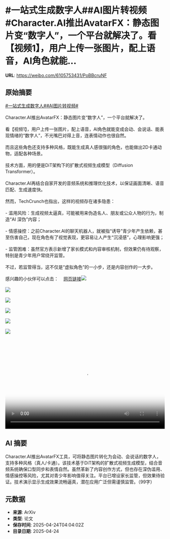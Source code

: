 # #一站式生成数字人##AI图片转视频#Character.AI推出AvatarFX：静态图片变“数字人”，一个平台就解决了。看【视频1】，用户上传一张图片，配上语音，AI角色就能...

**URL**: https://weibo.com/6105753431/PoBBcruNF

## 原始摘要

<a href="https://m.weibo.cn/search?containerid=231522type%3D1%26t%3D10%26q%3D%23%E4%B8%80%E7%AB%99%E5%BC%8F%E7%94%9F%E6%88%90%E6%95%B0%E5%AD%97%E4%BA%BA%23&amp;extparam=%23%E4%B8%80%E7%AB%99%E5%BC%8F%E7%94%9F%E6%88%90%E6%95%B0%E5%AD%97%E4%BA%BA%23" data-hide=""><span class="surl-text">#一站式生成数字人#</span></a><a href="https://m.weibo.cn/search?containerid=231522type%3D1%26t%3D10%26q%3D%23AI%E5%9B%BE%E7%89%87%E8%BD%AC%E8%A7%86%E9%A2%91%23&amp;extparam=%23AI%E5%9B%BE%E7%89%87%E8%BD%AC%E8%A7%86%E9%A2%91%23" data-hide=""><span class="surl-text">#AI图片转视频#</span></a><br><br>Character.AI推出AvatarFX：静态图片变“数字人”，一个平台就解决了。<br><br>看【视频1】，用户上传一张图片，配上语音，AI角色就能变成会动、会说话、能表现情绪的“数字人”，不光嘴巴对得上音，连表情动作也很自然。<br><br>而且这些角色还支持多种风格，既能生成真人感很强的角色，也能做出2D卡通动物，适配各种场景。<br><br>技术方面，用的便是DiT架构下的扩散式视频生成模型（Diffusion Transformer）。<br><br>Character.AI再结合自家开发的音频系统和推理优化技术，以保证画面清晰、语音匹配、生成速度快。<br><br>然而，TechCrunch也指出，这样的视频存在诸多隐患：<br><br>- 滥用风险：生成视频太逼真，可能被用来伪造名人、朋友或公众人物的行为，制造“AI 深伪”内容；<br><br>- 情感操控：之前Character.AI的聊天机器人，就被指“诱导”青少年产生依赖，甚至伤害自己，现在角色有了视觉表现，更容易让人产生“沉浸感”，心理影响更强；<br><br>- 监管困难：虽然官方表示新增了家长模式和内容审核机制，但效果仍有待观察，特别是青少年用户常绕开监管。<br><br>不过，若监管得当，这不仅是“虚拟角色”的一小步，还是内容创作的一大步。<br><br>感兴趣的小伙伴可以点击：<a href="https://weibo.cn/sinaurl?u=https%3A%2F%2Fcharacter-ai.github.io%2Favatar-fx%2F" data-hide=""><span class="url-icon"><img style="width: 1rem;height: 1rem" src="https://h5.sinaimg.cn/upload/2015/09/25/3/timeline_card_small_web_default.png" referrerpolicy="no-referrer"></span><span class="surl-text">网页链接</span></a><img style="" src="https://tvax1.sinaimg.cn/large/006Fd7o3ly1i0qv73jpo8j30zk0k0jsp.jpg" referrerpolicy="no-referrer"><br><br><img style="" src="https://tvax1.sinaimg.cn/large/006Fd7o3ly1i0qv6zcsasj30cg0ggjrq.jpg" referrerpolicy="no-referrer"><br><br><img style="" src="https://tvax2.sinaimg.cn/large/006Fd7o3ly1i0qv70m47lj30e80e8t91.jpg" referrerpolicy="no-referrer"><br><br><img style="" src="https://tvax1.sinaimg.cn/large/006Fd7o3ly1i0qv6zc6zwj30e80e8q3i.jpg" referrerpolicy="no-referrer"><br><br><img style="" src="https://tvax4.sinaimg.cn/large/006Fd7o3ly1i0qv72357yj30g00cgq3o.jpg" referrerpolicy="no-referrer"><br><br><img style="" src="https://tvax2.sinaimg.cn/large/006Fd7o3ly1i0qv70xuzsj30e80e8gmr.jpg" referrerpolicy="no-referrer"><br><br><br clear="both"><div style="clear: both"></div><video controls="controls" poster="https://tvax1.sinaimg.cn/orj480/006Fd7o3ly1i0qv73msagj30zk0k0jsp.jpg" style="width: 100%"><source src="https://f.video.weibocdn.com/o0/0RURkWNYlx08nHqqxwLK0104120099EH0E010.mp4?label=mp4_720p&amp;template=1280x720.25.0&amp;ori=0&amp;ps=1CwnkDw1GXwCQx&amp;Expires=1745470962&amp;ssig=%2F7wejDDKl1&amp;KID=unistore,video"><source src="https://f.video.weibocdn.com/o0/oOVKY3vUlx08nHqqklsI010412004Reg0E010.mp4?label=mp4_hd&amp;template=852x480.25.0&amp;ori=0&amp;ps=1CwnkDw1GXwCQx&amp;Expires=1745470962&amp;ssig=cfU2vp0BQq&amp;KID=unistore,video"><source src="https://f.video.weibocdn.com/o0/iFyeLpFAlx08nHqqyEuk01041200386p0E010.mp4?label=mp4_ld&amp;template=640x360.25.0&amp;ori=0&amp;ps=1CwnkDw1GXwCQx&amp;Expires=1745470962&amp;ssig=cDjowN6qYf&amp;KID=unistore,video"><p>视频无法显示，请前往<a href="https://video.weibo.com/show?fid=1034%3A5158640668311567" target="_blank" rel="noopener noreferrer">微博视频</a>观看。</p></video>

## AI 摘要

Character.AI推出AvatarFX工具，可将静态图片转化为会动、会说话的数字人，支持多种风格（真人/卡通）。该技术基于DiT架构的扩散式视频生成模型，结合音频系统确保口型同步和表情自然。虽然革新了内容创作方式，但也存在深伪滥用、情感操控等风险，尤其对青少年影响值得关注。平台已增设家长监管，但效果待验证。技术演示显示生成效果流畅逼真，潜在应用广泛但需谨慎监管。（99字）

## 元数据

- **来源**: ArXiv
- **类型**: 论文
- **保存时间**: 2025-04-24T04:04:02Z
- **目录日期**: 2025-04-24
